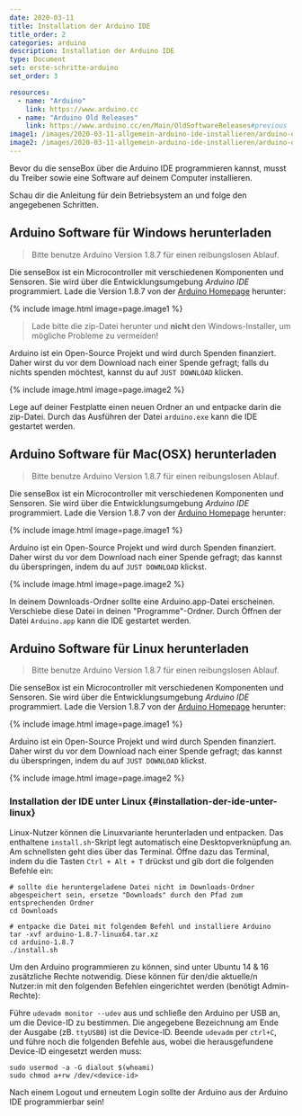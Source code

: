 ```yaml
---
date: 2020-03-11
title: Installation der Arduino IDE
title_order: 2
categories: arduino
description: Installation der Arduino IDE
type: Document
set: erste-schritte-arduino
set_order: 3

resources:
  - name: "Arduino"
    link: https://www.arduino.cc
  - name: "Arduino Old Releases"
    link: https://www.arduino.cc/en/Main/OldSoftwareReleases#previous
image1: /images/2020-03-11-allgemein-arduino-ide-installieren/arduino-download.png
image2: /images/2020-03-11-allgemein-arduino-ide-installieren/arduino-donate.png
---
```




Bevor du die senseBox über die Arduino IDE programmieren kannst, musst du Treiber sowie eine Software auf deinem Computer installieren. 

Schau dir die Anleitung für dein Betriebsystem an und folge den angegebenen Schritten.

## Arduino Software für Windows herunterladen

> Bitte benutze Arduino Version 1.8.7 für einen reibungslosen Ablauf.

Die senseBox ist ein Microcontroller mit verschiedenen Komponenten und Sensoren. Sie wird über die Entwicklungsumgebung _Arduino IDE_ programmiert. Lade die Version 1.8.7 von der [Arduino Homepage](https://www.arduino.cc/en/Main/OldSoftwareReleases#previous) herunter:


{% include image.html image=page.image1 %}

>  	Lade bitte die zip-Datei herunter und <b> nicht </b> den Windows-Installer, um mögliche Probleme zu vermeiden!


Arduino ist ein Open-Source Projekt und wird durch Spenden finanziert. Daher wirst du vor dem Download nach einer Spende gefragt; falls du nichts spenden möchtest, kannst du auf `JUST DOWNLOAD` klicken.

{% include image.html image=page.image2 %}


Lege auf deiner Festplatte einen neuen Ordner an und entpacke darin die zip-Datei. Durch das Ausführen der Datei `arduino.exe` kann die IDE gestartet werden.  


## Arduino Software für Mac(OSX) herunterladen

> Bitte benutze Arduino Version 1.8.7 für einen reibungslosen Ablauf.

Die senseBox ist ein Microcontroller mit verschiedenen Komponenten und Sensoren. Sie wird über die Entwicklungsumgebung _Arduino IDE_ programmiert. Lade die Version 1.8.7 von der [Arduino Homepage](https://www.arduino.cc/en/Main/OldSoftwareReleases#previous) herunter:

{% include image.html image=page.image1 %}

Arduino ist ein Open-Source Projekt und wird durch Spenden finanziert. Daher wirst du vor dem Download nach einer Spende gefragt; das kannst du überspringen, indem du auf `JUST DOWNLOAD` klickst.

{% include image.html image=page.image2 %}

In deinem Downloads-Ordner sollte eine Arduino.app-Datei erscheinen. Verschiebe diese Datei in deinen "Programme"-Ordner. Durch Öffnen der Datei `Arduino.app` kann die IDE gestartet werden. 


## Arduino Software für Linux herunterladen

> Bitte benutze Arduino Version 1.8.7 für einen reibungslosen Ablauf.

Die senseBox ist ein Microcontroller mit verschiedenen Komponenten und Sensoren. Sie wird über die Entwicklungsumgebung _Arduino IDE_ programmiert. Lade die Version 1.8.7 von der [Arduino Homepage](https://www.arduino.cc/en/Main/OldSoftwareReleases#previous) herunter:

{% include image.html image=page.image1 %}

Arduino ist ein Open-Source Projekt und wird durch Spenden finanziert. Daher wirst du vor dem Download nach einer Spende gefragt; das kannst du überspringen, indem du auf `JUST DOWNLOAD` klickst.

{% include image.html image=page.image2 %}

### Installation der IDE unter Linux {#installation-der-ide-unter-linux}

Linux-Nutzer können die Linuxvariante herunterladen und entpacken. Das enthaltene `install.sh`-Skript legt automatisch eine Desktopverknüpfung an. Am schnellsten geht dies über das Terminal. Öffne dazu das Terminal, indem du die Tasten `Ctrl + Alt + T` drückst und gib dort die folgenden Befehle ein:

```text
# sollte die heruntergeladene Datei nicht im Downloads-Ordner abgespeichert sein, ersetze "Downloads" durch den Pfad zum entsprechenden Ordner
cd Downloads 
```

```text
# entpacke die Datei mit folgendem Befehl und installiere Arduino
tar -xvf arduino-1.8.7-linux64.tar.xz
cd arduino-1.8.7
./install.sh
```
Um den Arduino programmieren zu können, sind unter Ubuntu 14 & 16 zusätzliche Rechte notwendig. Diese können für den/die aktuelle/n Nutzer:in mit den folgenden Befehlen eingerichtet werden \(benötigt Admin-Rechte\):

Führe `udevadm monitor --udev` aus und schließe den Arduino per USB an, um die Device-ID zu bestimmen. Die angegebene Bezeichnung am Ende der Ausgabe \(zB. `ttyUSB0`\) ist die Device-ID. Beende `udevadm` per `ctrl+C`, und führe noch die folgenden Befehle aus, wobei die herausgefundene Device-ID eingesetzt werden muss:

```text
sudo usermod -a -G dialout $(whoami)
sudo chmod a+rw /dev/<device-id>
```

Nach einem Logout und erneutem Login sollte der Arduino aus der Arduino IDE programmierbar sein!



